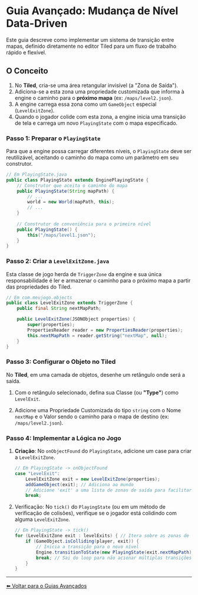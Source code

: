 # Guia Avançado: Mudança de Nível Data-Driven

Este guia descreve como implementar um sistema de transição entre mapas, definido diretamente no editor Tiled para um fluxo de trabalho rápido e flexível.

## O Conceito

1.  No **Tiled**, cria-se uma área retangular invisível (a "Zona de Saída").
2.  Adiciona-se a esta zona uma propriedade customizada que informa à engine o caminho para o **próximo mapa** (ex: `/maps/level2.json`).
3.  A engine carrega essa zona como um `GameObject` especial (`LevelExitZone`).
4.  Quando o jogador colide com esta zona, a engine inicia uma transição de tela e carrega um novo `PlayingState` com o mapa especificado.

### Passo 1: Preparar o `PlayingState`

Para que a engine possa carregar diferentes níveis, o `PlayingState` deve ser reutilizável, aceitando o caminho do mapa como um parâmetro em seu construtor.

```java
// Em PlayingState.java
public class PlayingState extends EnginePlayingState {
    // Construtor que aceita o caminho do mapa
    public PlayingState(String mapPath) {
        // ...
        world = new World(mapPath, this);
        // ...
    }
    
    // Construtor de conveniência para o primeiro nível
    public PlayingState() {
        this("/maps/level1.json");
    }
}
```
### Passo 2: Criar a `LevelExitZone.java`
Esta classe de jogo herda de `TriggerZone` da engine e sua única responsabilidade é ler e armazenar o caminho para o próximo mapa a partir das propriedades do Tiled.
```java
// Em com.meujogo.objects
public class LevelExitZone extends TriggerZone {
    public final String nextMapPath;

    public LevelExitZone(JSONObject properties) {
        super(properties);
        PropertiesReader reader = new PropertiesReader(properties);
        this.nextMapPath = reader.getString("nextMap", null);
    }
}
```
### Passo 3: Configurar o Objeto no **Tiled**
No **Tiled**, em uma camada de objetos, desenhe um retângulo onde será a saída.

1. Com o retângulo selecionado, defina sua Classe (ou **"Type"**) como `LevelExit`.

2. Adicione uma Propriedade Customizada do tipo `string` com o Nome `nextMap` e o Valor sendo o caminho para o mapa de destino (ex: `/maps/level2.json`).

### Passo 4: Implementar a Lógica no Jogo
1. **Criação**: No `onObjectFound` do `PlayingState`, adicione um case para criar a `LevelExitZone`.
    ```java
    // Em PlayingState -> onObjectFound
    case "LevelExit":
        LevelExitZone exit = new LevelExitZone(properties);
        addGameObject(exit); // Adiciona ao mundo
        // Adicione 'exit' a uma lista de zonas de saída para facilitar a verificação de colisão
        break;
    ```
2. Verificação: No `tick()` do `PlayingState` (ou em um método de verificação de colisões), verifique se o jogador está colidindo com alguma `LevelExitZone`.
    ```java
    // Em PlayingState -> tick()
    for (LevelExitZone exit : levelExits) { // Itera sobre as zonas de saída
        if (GameObject.isColliding(player, exit)) {
            // Inicia a transição para o novo nível
            Engine.transitionToState(new PlayingState(exit.nextMapPath));
            break; // Sai do loop para não acionar múltiplas transições
        }
    }
    ```
---
[⬅️ Voltar para o Guias Avançados](./README.md)